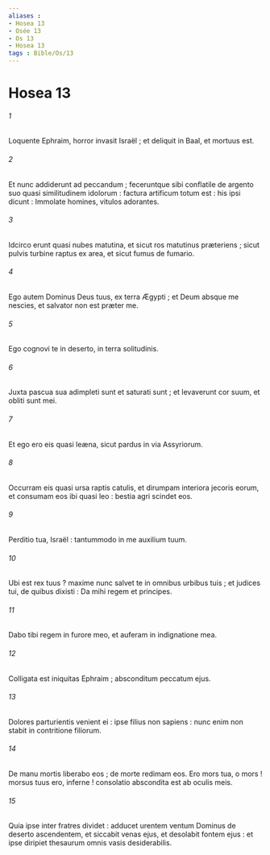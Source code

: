 ```yaml
---
aliases : 
- Hosea 13
- Osée 13
- Os 13
- Hosea 13
tags : Bible/Os/13
---
```


# Hosea 13

###### 1
Loquente Ephraim, horror invasit Israël ; et deliquit in Baal, et mortuus est.
###### 2
Et nunc addiderunt ad peccandum ; feceruntque sibi conflatile de argento suo quasi similitudinem idolorum : factura artificum totum est : his ipsi dicunt : Immolate homines, vitulos adorantes.
###### 3
Idcirco erunt quasi nubes matutina, et sicut ros matutinus præteriens ; sicut pulvis turbine raptus ex area, et sicut fumus de fumario.
###### 4
Ego autem Dominus Deus tuus, ex terra Ægypti ; et Deum absque me nescies, et salvator non est præter me.
###### 5
Ego cognovi te in deserto, in terra solitudinis.
###### 6
Juxta pascua sua adimpleti sunt et saturati sunt ; et levaverunt cor suum, et obliti sunt mei.
###### 7
Et ego ero eis quasi leæna, sicut pardus in via Assyriorum.
###### 8
Occurram eis quasi ursa raptis catulis, et dirumpam interiora jecoris eorum, et consumam eos ibi quasi leo : bestia agri scindet eos.
###### 9
Perditio tua, Israël : tantummodo in me auxilium tuum.
###### 10
Ubi est rex tuus ? maxime nunc salvet te in omnibus urbibus tuis ; et judices tui, de quibus dixisti : Da mihi regem et principes.
###### 11
Dabo tibi regem in furore meo, et auferam in indignatione mea.
###### 12
Colligata est iniquitas Ephraim ; absconditum peccatum ejus.
###### 13
Dolores parturientis venient ei : ipse filius non sapiens : nunc enim non stabit in contritione filiorum.
###### 14
De manu mortis liberabo eos ; de morte redimam eos. Ero mors tua, o mors ! morsus tuus ero, inferne ! consolatio abscondita est ab oculis meis.
###### 15
Quia ipse inter fratres dividet : adducet urentem ventum Dominus de deserto ascendentem, et siccabit venas ejus, et desolabit fontem ejus : et ipse diripiet thesaurum omnis vasis desiderabilis.
